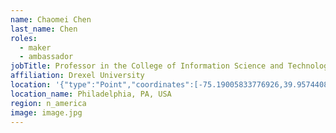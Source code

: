 ```yaml
---
name: Chaomei Chen
last_name: Chen
roles:
  - maker
  - ambassador
jobTitle: Professor in the College of Information Science and Technology
affiliation: Drexel University
location: '{"type":"Point","coordinates":[-75.19005833776926,39.95744086961737]}'
location_name: Philadelphia, PA, USA
region: n_america
image: image.jpg
---
```



